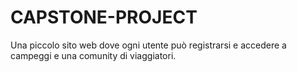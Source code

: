 # CAPSTONE-PROJECT 
Una piccolo sito web dove ogni utente può registrarsi e accedere a campeggi e una comunity di viaggiatori.

